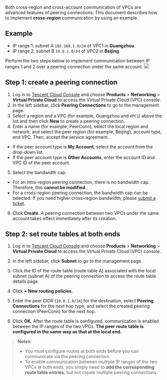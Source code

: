Both cross-region and cross-account communication of VPCs are advanced features of peering connections. This document describes how to implement **cross-region** communication by using an example.
## Example
- IP range 1: subnet A `192.168.1.0/24` of VPC1 in **Guangzhou**.
- IP range 2: subnet B `10.0.1.0/24` of VPC2 in **Beijing**.

Perform the two steps below to implement communication between IP ranges 1 and 2 over a peering connection under the same account:
![](https://main.qcloudimg.com/raw/b19013471a562535c68a789abf0b9148.jpg)


## Step 1: create a peering connection
1. Log in to [Tencent Cloud Console](https://console.cloud.tencent.com/) and choose **Products** > **Networking** > **Virtual Private Cloud** to access the Virtual Private Cloud (VPC) console.
2. In the left sidebar, click **Peering Connections** to go to the management page.
3. Select a region and a VPC (for example, Guangzhou and `VPC1`) above the list and then click **New** to create a peering connection.
4. Enter a name (for example, PeerConn), select the local region and network, and select the peer region (for example, Beijing), account type, and VPC. Then, accept the service agreement.
 - If the peer account type is **My Account**, select the account from the drop-down list.
 - If the peer account type is **Other Accounts**, enter the account ID and VPC ID of the peer account.

5. Select the bandwidth cap.
 - For an intra-region peering connection, there is no bandwidth cap. Therefore, this **cannot be modified**.
 - For a cross-region peering connection, the bandwidth cap can be selected. If you need higher cross-region bandwidth, please [submit a ticket](https://console.cloud.tencent.com/workorder/category).
6. Click **Create**. A peering connection between two VPCs under the same account takes effect immediately after its creation.


## Step 2: set route tables at both ends
1. Log in to [Tencent Cloud Console](https://console.cloud.tencent.com/) and choose **Products** > **Networking** > **Virtual Private Cloud** to access the Virtual Private Cloud (VPC) console.
2. In the left sidebar, click **Subnet** to go to the management page.
3. Click the ID of the route table (route table A) associated with the local subnet (subnet A) of the peering connection to access the route table details page.
4. Click **+ New routing policies**.
5. Enter the peer CIDR (`10.0.1.0/24`) for the destination, select **Peering Connections** for the next hop type, and select the created peering connection (PeerConn) for the next hop.

6. Click **OK**. After the route table is configured, communication is enabled between the IP ranges of the two VPCs.
**The peer route table is configured in the same way as that at the local end.**

>**Notes:**
>- You must configure routes at both ends before you can communicate via the peering connection.
>- To enable communication between multiple IP ranges of the two VPCs at both ends, you simply need to **add the corresponding route table entries**, but not create multiple peering connections.

